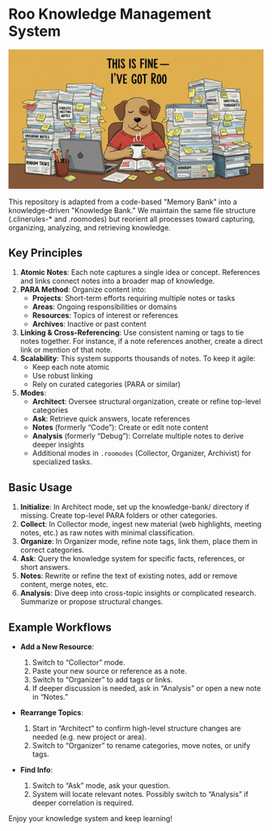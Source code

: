 # Roo Knowledge Management System

<p align="center">
  <img src=".github/header.jpeg" alt="Roo Knowledge Management System">
</p>

This repository is adapted from a code-based "Memory Bank" into a knowledge-driven "Knowledge Bank." We maintain the same file structure (.clinerules-* and .roomodes) but reorient all processes toward capturing, organizing, analyzing, and retrieving knowledge.

## Key Principles

1. **Atomic Notes**: Each note captures a single idea or concept. References and links connect notes into a broader map of knowledge.
2. **PARA Method**: Organize content into:
   - **Projects**: Short-term efforts requiring multiple notes or tasks
   - **Areas**: Ongoing responsibilities or domains
   - **Resources**: Topics of interest or references
   - **Archives**: Inactive or past content
3. **Linking & Cross-Referencing**: Use consistent naming or tags to tie notes together. For instance, if a note references another, create a direct link or mention of that note.
4. **Scalability**: This system supports thousands of notes. To keep it agile:
   - Keep each note atomic
   - Use robust linking
   - Rely on curated categories (PARA or similar)
5. **Modes**:
   - **Architect**: Oversee structural organization, create or refine top-level categories
   - **Ask**: Retrieve quick answers, locate references
   - **Notes** (formerly “Code”): Create or edit note content
   - **Analysis** (formerly “Debug”): Correlate multiple notes to derive deeper insights
   - Additional modes in `.roomodes` (Collector, Organizer, Archivist) for specialized tasks.

## Basic Usage

1. **Initialize**: In Architect mode, set up the knowledge-bank/ directory if missing. Create top-level PARA folders or other categories.
2. **Collect**: In Collector mode, ingest new material (web highlights, meeting notes, etc.) as raw notes with minimal classification.
3. **Organize**: In Organizer mode, refine note tags, link them, place them in correct categories.
4. **Ask**: Query the knowledge system for specific facts, references, or short answers.
5. **Notes**: Rewrite or refine the text of existing notes, add or remove content, merge notes, etc.
6. **Analysis**: Dive deep into cross-topic insights or complicated research. Summarize or propose structural changes.

## Example Workflows

- **Add a New Resource**:
  1. Switch to “Collector” mode.
  2. Paste your new source or reference as a note.
  3. Switch to “Organizer” to add tags or links.
  4. If deeper discussion is needed, ask in “Analysis” or open a new note in “Notes.”

- **Rearrange Topics**:
  1. Start in “Architect” to confirm high-level structure changes are needed (e.g. new project or area).
  2. Switch to “Organizer” to rename categories, move notes, or unify tags.

- **Find Info**:
  1. Switch to “Ask” mode, ask your question.
  2. System will locate relevant notes. Possibly switch to “Analysis” if deeper correlation is required.

Enjoy your knowledge system and keep learning!
